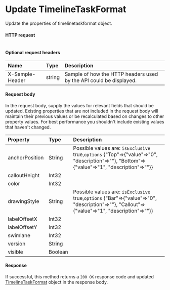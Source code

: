 # Update TimelineTaskFormat

Update the properties of timelinetaskformat object.
#### HTTP request
<!-- { "blockType": "ignored" } -->
```http

```

#### Optional request headers
| Name       | Type | Description|
|:-----------|:------|:----------|
| X-Sample-Header  | string  | Sample of how the HTTP headers used by the API could be displayed.|

#### Request body
In the request body, supply the values for relevant fields that should be updated. Existing properties that are not included in the request body will maintain their previous values or be recalculated based on changes to other property values. For best performance you shouldn't include existing values that haven't changed.

| Property	   | Type	|Description|
|:---------------|:--------|:----------|
|anchorPosition|String| Possible values are: `isExclusive` true,`options` {"Top"=>{"value"=>"0", "description"=>""}, "Bottom"=>{"value"=>"1", "description"=>""}}|
|calloutHeight|Int32||
|color|Int32||
|drawingStyle|String| Possible values are: `isExclusive` true,`options` {"Bar"=>{"value"=>"0", "description"=>""}, "Callout"=>{"value"=>"1", "description"=>""}}|
|labelOffsetX|Int32||
|labelOffsetY|Int32||
|swimlane|Int32||
|version|String||
|visible|Boolean||

#### Response
If successful, this method returns a `200 OK` response code and updated [TimelineTaskFormat](../resources/timelinetaskformat.md) object in the response body.
